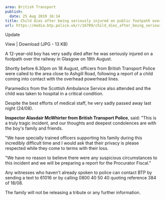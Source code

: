 ```yaml
area: British Transport
publish:
  date: 25 Aug 2019 16:14
title: Child dies after being seriously injured on public footpath over railway - Glasgow
url: https://media.btp.police.uk/r/16709/child_dies_after_being_seriously_injured_on_publi
```

Update

View | Download (JPG - 13 KB)

A 12-year-old boy has very sadly died after he was seriously injured on a footpath over the railway in Glasgow on 18th August.

Shortly before 6.30pm on 18 August, officers from British Transport Police were called to the area close to Ashgill Road, following a report of a child coming into contact with the overhead powerhead lines.

Paramedics from the Scottish Ambulance Service also attended and the child was taken to hospital in a critical condition.

Despite the best efforts of medical staff, he very sadly passed away last night (24/08).

**Inspector Alasdair McWhirter from British Transport Police**, said: "This is a truly tragic incident, and our thoughts and deepest condolences are with the boy's family and friends.

"We have specially trained officers supporting his family during this incredibly difficult time and I would ask that their privacy is please respected while they come to terms with their loss.

"We have no reason to believe there were any suspicious circumstances to this incident and we will be preparing a report for the Procurator Fiscal."

Any witnesses who haven't already spoken to police can contact BTP by sending a text to 61016 or by calling 0800 40 50 40 quoting reference 384 of 18/08.

The family will not be releasing a tribute or any further information.
